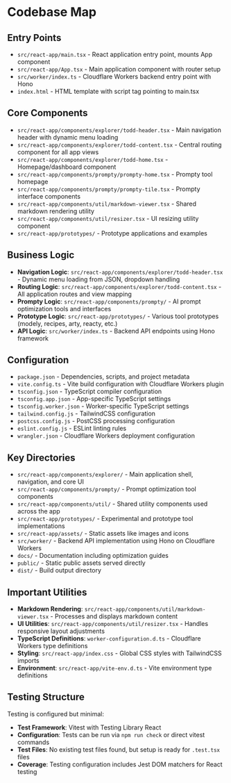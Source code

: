 # Codebase Map

## Entry Points
- `src/react-app/main.tsx` - React application entry point, mounts App component
- `src/react-app/App.tsx` - Main application component with router setup
- `src/worker/index.ts` - Cloudflare Workers backend entry point with Hono
- `index.html` - HTML template with script tag pointing to main.tsx

## Core Components
- `src/react-app/components/explorer/todd-header.tsx` - Main navigation header with dynamic menu loading
- `src/react-app/components/explorer/todd-content.tsx` - Central routing component for all app views
- `src/react-app/components/explorer/todd-home.tsx` - Homepage/dashboard component
- `src/react-app/components/prompty/prompty-home.tsx` - Prompty tool homepage
- `src/react-app/components/prompty/prompty-tile.tsx` - Prompty interface components
- `src/react-app/components/util/markdown-viewer.tsx` - Shared markdown rendering utility
- `src/react-app/components/util/resizer.tsx` - UI resizing utility component
- `src/react-app/prototypes/` - Prototype applications and examples

## Business Logic
- **Navigation Logic**: `src/react-app/components/explorer/todd-header.tsx` - Dynamic menu loading from JSON, dropdown handling
- **Routing Logic**: `src/react-app/components/explorer/todd-content.tsx` - All application routes and view mapping
- **Prompty Logic**: `src/react-app/components/prompty/` - AI prompt optimization tools and interfaces
- **Prototype Logic**: `src/react-app/prototypes/` - Various tool prototypes (modely, recipes, arty, reacty, etc.)
- **API Logic**: `src/worker/index.ts` - Backend API endpoints using Hono framework

## Configuration
- `package.json` - Dependencies, scripts, and project metadata
- `vite.config.ts` - Vite build configuration with Cloudflare Workers plugin
- `tsconfig.json` - TypeScript compiler configuration
- `tsconfig.app.json` - App-specific TypeScript settings
- `tsconfig.worker.json` - Worker-specific TypeScript settings
- `tailwind.config.js` - TailwindCSS configuration
- `postcss.config.js` - PostCSS processing configuration
- `eslint.config.js` - ESLint linting rules
- `wrangler.json` - Cloudflare Workers deployment configuration

## Key Directories
- `src/react-app/components/explorer/` - Main application shell, navigation, and core UI
- `src/react-app/components/prompty/` - Prompt optimization tool components
- `src/react-app/components/util/` - Shared utility components used across the app
- `src/react-app/prototypes/` - Experimental and prototype tool implementations
- `src/react-app/assets/` - Static assets like images and icons
- `src/worker/` - Backend API implementation using Hono on Cloudflare Workers
- `docs/` - Documentation including optimization guides
- `public/` - Static public assets served directly
- `dist/` - Build output directory

## Important Utilities
- **Markdown Rendering**: `src/react-app/components/util/markdown-viewer.tsx` - Processes and displays markdown content
- **UI Utilities**: `src/react-app/components/util/resizer.tsx` - Handles responsive layout adjustments
- **TypeScript Definitions**: `worker-configuration.d.ts` - Cloudflare Workers type definitions
- **Styling**: `src/react-app/index.css` - Global CSS styles with TailwindCSS imports
- **Environment**: `src/react-app/vite-env.d.ts` - Vite environment type definitions

## Testing Structure
Testing is configured but minimal:
- **Test Framework**: Vitest with Testing Library React
- **Configuration**: Tests can be run via `npm run check` or direct vitest commands
- **Test Files**: No existing test files found, but setup is ready for `.test.tsx` files
- **Coverage**: Testing configuration includes Jest DOM matchers for React testing
